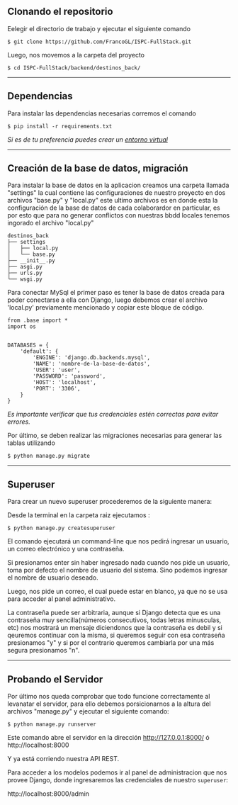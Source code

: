 ## Clonando el repositorio
Eelegir el directorio de trabajo y ejecutar el siguiente comando
```
$ git clone https://github.com/FrancoGL/ISPC-FullStack.git
```
Luego, nos movemos a la carpeta del proyecto
```
$ cd ISPC-FullStack/backend/destinos_back/
```
***
## Dependencias
Para instalar las dependencias necesarias corremos el comando

```
$ pip install -r requirements.txt
```
*Si es de tu preferencia puedes crear un [entorno virtual](https://docs.python.org/es/3/library/venv.html)*
***
## Creación de la base de datos, migración

Para instalar la base de datos en la aplicacion creamos una carpeta llamada "settings" la cual contiene las configuraciones de nuestro proyecto en dos archivos "base.py" y "local.py" este ultimo archivos es en donde esta la configuración de la base de datos de cada colaborardor en particular, es por esto que para no generar conflictos con nuestras bbdd locales tenemos ingorado el archivo "local.py" 
```
destinos_back
├── settings
│   ├── local.py
│   └── base.py
├── __init__.py
├── asgi.py
├── urls.py
└── wsgi.py
```


Para conectar MySql el primer paso es tener la base de datos creada para poder conectarse a ella con Django, luego debemos crear el archivo 'local.py' previamente mencionado y copiar este bloque de código.

```
from .base import *
import os


DATABASES = {
    'default': {
        'ENGINE': 'django.db.backends.mysql',
        'NAME': 'nombre-de-la-base-de-datos',
        'USER': 'user',
        'PASSWORD': 'password',
        'HOST': 'localhost',
        'PORT': '3306',
    }
}
```
*Es importante verificar que tus credenciales estén correctas para evitar errores.* 

Por último, se deben realizar las migraciones necesarias para generar las tablas utilizando
```
$ python manage.py migrate 
```
***
## Superuser
Para crear un nuevo superuser procederemos de la siguiente manera:

Desde la terminal en la carpeta raiz ejecutamos :

```
$ python manage.py createsuperuser
```

El comando ejecutará un command-line que nos pedirá ingresar un usuario, un correo electrónico y una contraseña.

Si presionamos enter sin haber ingresado nada cuando nos pide un usuario, toma por defecto el nombre de usuario del sistema. Sino podemos ingresar el nombre de usuario deseado.

Luego, nos pide un correo, el cual puede estar en blanco, ya que no se usa para acceder al panel administrativo.

La contraseña puede ser arbitraria, aunque si Django detecta que es una contraseña muy sencilla(números consecutivos, todas letras minusculas, etc) nos mostrará un mensaje diciendonos que la contraseña es debil y si qeuremos continuar con la misma, si queremos seguir con esa contraseña presionamos "y" y si por el contrario queremos cambiarla por una más segura presionamos "n".
***

## Probando el Servidor
Por último nos queda comprobar que todo funcione correctamente al levanatar el servidor, para ello debemos porsicionarnos a la altura del archivos "manage.py" y ejecutar el siguiente comando:
```
$ python manage.py runserver
```
Este comando abre el servidor en la dirección http://127.0.0.1:8000/ ó http://localhost:8000

Y ya está corriendo nuestra API REST.

Para acceder a los modelos podemos ir al panel de administracion que nos provee Django, donde ingresaremos las credenciales de nuestro `superuser`:

http://localhost:8000/admin
